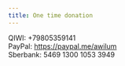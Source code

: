 ```yaml
---
title: One time donation
---
```


QIWI: +79805359141  
PayPal: https://paypal.me/awilum  
Sberbank: 5469 1300 1053 3949